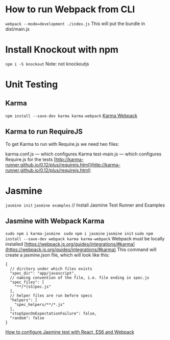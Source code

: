 # How to run Webpack from CLI
`webpack --mode=development ./index.js`
This will put the bundle in dist/main.js

# Install Knockout with npm
`npm i -S knockout` Note: not knockoutjs

# Unit Testing

## Karma
`npm install --save-dev karma karma-webpack`
[Karma Webpack](https://github.com/webpack-contrib/karma-webpack)

## Karma to run RequireJS
To get Karma to run with Require.js we need two files:

karma.conf.js — which configures Karma
test-main.js — which configures Require.js for the tests
[http://karma-runner.github.io/0.12/plus/requirejs.html](http://karma-runner.github.io/0.12/plus/requirejs.html)

# Jasmine
`jasmine init`
`jasmine examples` // Install Jasmine Test Runner and Examples

## Jasmine with Webpack Karma
`sudo npm i karma-jasmine `
`sudo npm i jasmine`
`jasmine init` 
`sudo npm install --save-dev webpack karma karma-webpack` Webpack must be locally installed
[https://webpack.js.org/guides/integrations/#karma](https://webpack.js.org/guides/integrations/#karma)
This command will create a jasmine.json file, which will look like this:
```
{
  // dirctory under which files exists
  "spec_dir": "app/javascript",
  // naming convention of the file, i.e. file ending in spec.js
  "spec_files": [
    "**/*[sS]pec.js"
  ],
  // helper files are run before specs
  "helpers": [
    "spec_helpers/**/*.js"
  ],
  "stopSpecOnExpectationFailure": false,
  "random": false
}
```

[How to configure Jasmine test with React, ES6 and Webpack](https://www.classandobjects.com/test_using_jasmine_react_es6_webpack/)